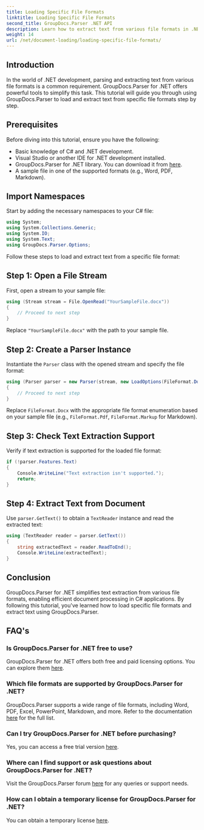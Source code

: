 ```yaml
---
title: Loading Specific File Formats
linktitle: Loading Specific File Formats
second_title: GroupDocs.Parser .NET API
description: Learn how to extract text from various file formats in .NET using GroupDocs.Parser. Step-by-step tutorial for efficient document processing.
weight: 14
url: /net/document-loading/loading-specific-file-formats/
---
```

## Introduction
In the world of .NET development, parsing and extracting text from various file formats is a common requirement. GroupDocs.Parser for .NET offers powerful tools to simplify this task. This tutorial will guide you through using GroupDocs.Parser to load and extract text from specific file formats step by step.
## Prerequisites
Before diving into this tutorial, ensure you have the following:
- Basic knowledge of C# and .NET development.
- Visual Studio or another IDE for .NET development installed.
- GroupDocs.Parser for .NET library. You can download it from [here](https://releases.groupdocs.com/parser/net/).
- A sample file in one of the supported formats (e.g., Word, PDF, Markdown).

## Import Namespaces
Start by adding the necessary namespaces to your C# file:
```csharp
using System;
using System.Collections.Generic;
using System.IO;
using System.Text;
using GroupDocs.Parser.Options;
```

Follow these steps to load and extract text from a specific file format:
## Step 1: Open a File Stream
First, open a stream to your sample file:
```csharp
using (Stream stream = File.OpenRead("YourSampleFile.docx"))
{
    // Proceed to next step
}
```
Replace `"YourSampleFile.docx"` with the path to your sample file.
## Step 2: Create a Parser Instance
Instantiate the `Parser` class with the opened stream and specify the file format:
```csharp
using (Parser parser = new Parser(stream, new LoadOptions(FileFormat.Docx)))
{
    // Proceed to next step
}
```
Replace `FileFormat.Docx` with the appropriate file format enumeration based on your sample file (e.g., `FileFormat.Pdf`, `FileFormat.Markup` for Markdown).
## Step 3: Check Text Extraction Support
Verify if text extraction is supported for the loaded file format:
```csharp
if (!parser.Features.Text)
{
    Console.WriteLine("Text extraction isn't supported.");
    return;
}
```
## Step 4: Extract Text from Document
Use `parser.GetText()` to obtain a `TextReader` instance and read the extracted text:
```csharp
using (TextReader reader = parser.GetText())
{
    string extractedText = reader.ReadToEnd();
    Console.WriteLine(extractedText);
}
```

## Conclusion
GroupDocs.Parser for .NET simplifies text extraction from various file formats, enabling efficient document processing in C# applications. By following this tutorial, you've learned how to load specific file formats and extract text using GroupDocs.Parser.

## FAQ's
### Is GroupDocs.Parser for .NET free to use?
GroupDocs.Parser for .NET offers both free and paid licensing options. You can explore them [here](https://purchase.groupdocs.com/buy).
### Which file formats are supported by GroupDocs.Parser for .NET?
GroupDocs.Parser supports a wide range of file formats, including Word, PDF, Excel, PowerPoint, Markdown, and more. Refer to the documentation [here](https://tutorials.groupdocs.com/parser/net/) for the full list.
### Can I try GroupDocs.Parser for .NET before purchasing?
Yes, you can access a free trial version [here](https://releases.groupdocs.com/).
### Where can I find support or ask questions about GroupDocs.Parser for .NET?
Visit the GroupDocs.Parser forum [here](https://forum.groupdocs.com/c/parser/17) for any queries or support needs.
### How can I obtain a temporary license for GroupDocs.Parser for .NET?
You can obtain a temporary license [here](https://purchase.groupdocs.com/temporary-license/).
